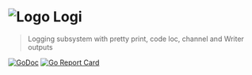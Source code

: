 # ![Logo](https://git.parallelcoin.io/dev/legacy/raw/commit/f709194e16960103834b0d0e25aec06c3d84f85b/logo/logo48x48.png) Logi 

> Logging subsystem with pretty print, code loc, channel and Writer outputs

[![GoDoc](https://img.shields.io/badge/godoc-documentation-blue.svg)](https://godoc.org/github.com/stalker-loki/pod/pkg/logi) 
[![Go Report Card](https://goreportcard.com/badge/github.com/stalker-loki/pod/pkg/logi)](https://goreportcard.com/report/github.com/stalker-loki/pod/pkg/logi)
